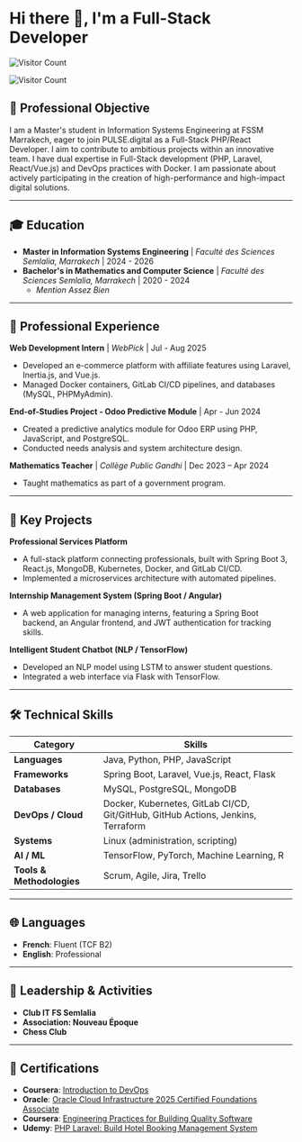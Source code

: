 # Hi there 👋, I'm a Full-Stack Developer
<!-- Style 1: Simple -->
![Visitor Count](https://profile-counter.glitch.me/Echchetoui29/count.svg)

<!-- Style 2: More detailed -->
![Visitor Count](https://komarev.com/ghpvc/?username=Echchetoui29&color=blue&style=flat-square)
## 🚀 Professional Objective

I am a Master's student in Information Systems Engineering at FSSM Marrakech, eager to join PULSE.digital as a Full-Stack PHP/React Developer. I aim to contribute to ambitious projects within an innovative team. I have dual expertise in Full-Stack development (PHP, Laravel, React/Vue.js) and DevOps practices with Docker. I am passionate about actively participating in the creation of high-performance and high-impact digital solutions.

---

## 🎓 Education

- **Master in Information Systems Engineering** | *Faculté des Sciences Semlalia, Marrakech* | 2024 - 2026
- **Bachelor's in Mathematics and Computer Science** | *Faculté des Sciences Semlalia, Marrakech* | 2020 - 2024
  - *Mention Assez Bien*

---

## 💼 Professional Experience

**Web Development Intern** | *WebPick* | Jul - Aug 2025
- Developed an e-commerce platform with affiliate features using Laravel, Inertia.js, and Vue.js.
- Managed Docker containers, GitLab CI/CD pipelines, and databases (MySQL, PHPMyAdmin).

**End-of-Studies Project - Odoo Predictive Module** | Apr - Jun 2024
- Created a predictive analytics module for Odoo ERP using PHP, JavaScript, and PostgreSQL.
- Conducted needs analysis and system architecture design.

**Mathematics Teacher** | *Collège Public Gandhi* | Dec 2023 – Apr 2024
- Taught mathematics as part of a government program.

---

## 🔑 Key Projects

**Professional Services Platform**
- A full-stack platform connecting professionals, built with Spring Boot 3, React.js, MongoDB, Kubernetes, Docker, and GitLab CI/CD.
- Implemented a microservices architecture with automated pipelines.

**Internship Management System (Spring Boot / Angular)**
- A web application for managing interns, featuring a Spring Boot backend, an Angular frontend, and JWT authentication for tracking skills.

**Intelligent Student Chatbot (NLP / TensorFlow)**
- Developed an NLP model using LSTM to answer student questions.
- Integrated a web interface via Flask with TensorFlow.

---

## 🛠️ Technical Skills

| Category | Skills |
| --- | --- |
| **Languages** | Java, Python, PHP, JavaScript |
| **Frameworks** | Spring Boot, Laravel, Vue.js, React, Flask |
| **Databases** | MySQL, PostgreSQL, MongoDB |
| **DevOps / Cloud** | Docker, Kubernetes, GitLab CI/CD, Git/GitHub, GitHub Actions, Jenkins, Terraform |
| **Systems** | Linux (administration, scripting) |
| **AI / ML** | TensorFlow, PyTorch, Machine Learning, R |
| **Tools & Methodologies** | Scrum, Agile, Jira, Trello |

---

## 🌐 Languages

- **French**: Fluent (TCF B2)
- **English**: Professional

---

## 🤝 Leadership & Activities

- **Club IT FS Semlalia**
- **Association: Nouveau Époque**
- **Chess Club**

---

## 📜 Certifications

- **Coursera**: [Introduction to DevOps](https://coursera.org/share/0928301e89ce4ec831c07adbd0c20ab7)
- **Oracle**: [Oracle Cloud Infrastructure 2025 Certified Foundations Associate](https://catalog-education.oracle.com/ords/certview/sharebadge?id=92B167D512B23F89123EC6330E5762B9EBFA5AA7CDDB8041406887F6D4A4B9BF)
- **Coursera**: [Engineering Practices for Building Quality Software](https://www.coursera.org/account/accomplishments/verify/1FU2MNON4M78)
- **Udemy**: [PHP Laravel: Build Hotel Booking Management System](https://www.udemy.com/certificate/UC-538d1f20-712b-4467-aae1-64349a439996/)
